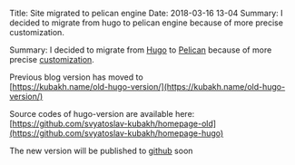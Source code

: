 Title: Site migrated to pelican engine
Date: 2018-03-16 13-04
Summary: I decided to migrate from hugo to pelican engine because of more precise customization.

Summary: I decided to migrate from [Hugo](https://gohugo.io/) to [Pelican](https://getpelican.com/) because of more precise [customization](http://docs.getpelican.com/en/stable/).

Previous blog version has moved to<br/>
[https://kubakh.name/old-hugo-version/](https://kubakh.name/old-hugo-version/)

Source codes of hugo-version are available here:<br/>
[https://github.com/svyatoslav-kubakh/homepage-old](https://github.com/svyatoslav-kubakh/homepage-hugo)

The new version will be published to [github](https://github.com/svyatoslav-kubakh) soon
